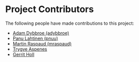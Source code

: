 # Project Contributors

The following people have made contributions to this project:

<!--- Use your GitHub account or any other personal reference URL --->
<!--- If you wish to not use your real name, please use your github username --->
<!--- The list should be alphabetical by last name if possible, with github usernames at the bottom --->
<!--- See https://gist.github.com/djhoese/52220272ec73b12eb8f4a29709be110d for auto-generating parts of this list --->

- [Adam Dybbroe (adybbroe)](https://github.com/adybbroe)
- [Panu Lahtinen (pnuu)](https://github.com/pnuu)
- [Martin Raspaud (mraspaud)](https://github.com/mraspaud)
- [Trygve Aspenes](https://github.com/TAlonglong)
- [Gerrit Holl](https://github.com/gerritholl)
